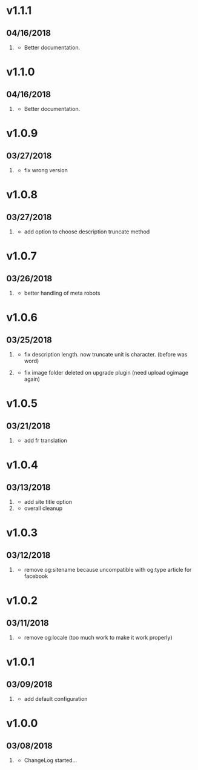 # v1.1.1
## 04/16/2018

1. [](#improved)
   * Better documentation.

# v1.1.0
## 04/16/2018

1. [](#improved)
   * Better documentation.

# v1.0.9
## 03/27/2018

1. [](#bugfix)
   * fix wrong version

# v1.0.8
## 03/27/2018

1. [](#new)
   * add option to choose description truncate method

# v1.0.7
## 03/26/2018

1. [](#improved)
   * better handling of meta robots

# v1.0.6
## 03/25/2018

1. [](#bugfix)
   * fix description length. now truncate unit is character. (before was word)

1. [](#bugfix)
   * fix image folder deleted on upgrade plugin (need upload ogimage again)

# v1.0.5
## 03/21/2018

1. [](#new)
   * add fr translation

# v1.0.4
## 03/13/2018

1. [](#new)
   * add site title option
1. [](#improved)
   * overall cleanup

# v1.0.3
## 03/12/2018

1. [](#bugfix)
   * remove og:sitename because uncompatible with og:type article for facebook

# v1.0.2
## 03/11/2018

1. [](#bugfix)
   * remove og:locale (too much work to make it work properly)

# v1.0.1
## 03/09/2018

1. [](#bugfix)
   * add default configuration

# v1.0.0
## 03/08/2018

1. [](#new)
   * ChangeLog started...
